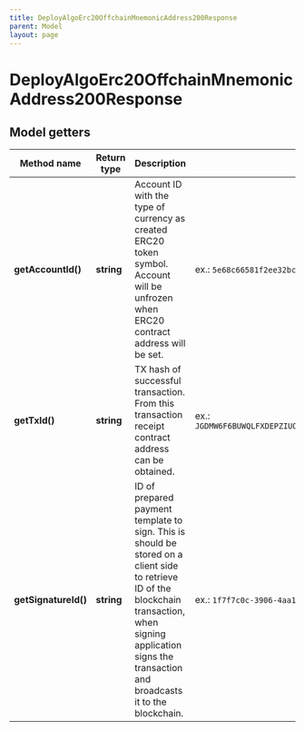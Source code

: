 ```yaml
---
title: DeployAlgoErc20OffchainMnemonicAddress200Response
parent: Model
layout: page
---
```


# DeployAlgoErc20OffchainMnemonicAddress200Response

## Model getters

Method name | Return type | Description | Notes
------------ | ------------- | ------------- | -------------
**getAccountId()** | **string** | Account ID with the type of currency as created ERC20 token symbol. Account will be unfrozen when ERC20 contract address will be set. | ex.: `5e68c66581f2ee32bc354087`
**getTxId()** | **string** | TX hash of successful transaction. From this transaction receipt contract address can be obtained. | ex.: `JGDMW6F6BUWQLFXDEPZIUO5WCTQOL3QV7KZ2SBV44K5WE6SSNN7Q`
**getSignatureId()** | **string** | ID of prepared payment template to sign. This is should be stored on a client side to retrieve ID of the blockchain transaction, when signing application signs the transaction and broadcasts it to the blockchain. | ex.: `1f7f7c0c-3906-4aa1-9dfe-4b67c43918f6`

